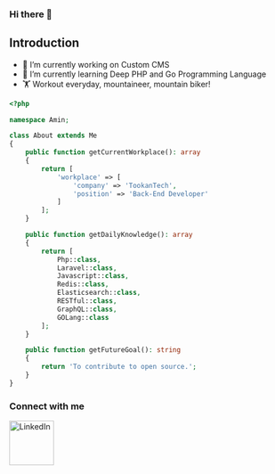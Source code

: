 ### Hi there 👋

## Introduction
- 🔭 I’m currently working on Custom CMS
- 🌱 I’m currently learning Deep PHP and Go Programming Language
- 🏋️ Workout everyday, mountaineer, mountain biker!

```php
<?php

namespace Amin;

class About extends Me
{
    public function getCurrentWorkplace(): array
    {
        return [
            'workplace' => [
                'company' => 'TookanTech',
                'position' => 'Back-End Developer'         
            ]
        ];
    }

    public function getDailyKnowledge(): array
    {
        return [
            Php::class,
            Laravel::class,
            Javascript::class,
            Redis::class,
            Elasticsearch::class,
            RESTful::class,
            GraphQL::class,
            GOLang::class
        ];
    }

    public function getFutureGoal(): string
    {
        return 'To contribute to open source.';
    }
}
```

### Connect with me
[<img align="left" alt="LinkedIn" width="80" src="https://github.com/melanieshi0120/melanieshi0120/blob/master/linkedin.ico" />]( https://www.linkedin.com/in/amin-mohammad-mazreali/)
<br />
